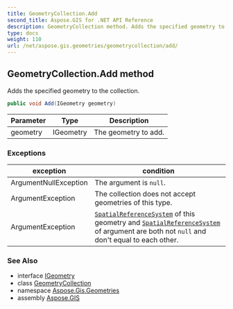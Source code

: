 ```yaml
---
title: GeometryCollection.Add
second_title: Aspose.GIS for .NET API Reference
description: GeometryCollection method. Adds the specified geometry to the collection.
type: docs
weight: 110
url: /net/aspose.gis.geometries/geometrycollection/add/
---
```

## GeometryCollection.Add method

Adds the specified geometry to the collection.

```csharp
public void Add(IGeometry geometry)
```

| Parameter | Type | Description |
| --- | --- | --- |
| geometry | IGeometry | The geometry to add. |

### Exceptions

| exception | condition |
| --- | --- |
| ArgumentNullException | The argument is `null`. |
| ArgumentException | The collection does not accept geometries of this type. |
| ArgumentException | [`SpatialReferenceSystem`](../../igeometry/spatialreferencesystem/) of this geometry and [`SpatialReferenceSystem`](../spatialreferencesystem/) of argument are both not `null` and don't equal to each other. |

### See Also

* interface [IGeometry](../../igeometry/)
* class [GeometryCollection](../)
* namespace [Aspose.Gis.Geometries](../../geometrycollection/)
* assembly [Aspose.GIS](../../../)


